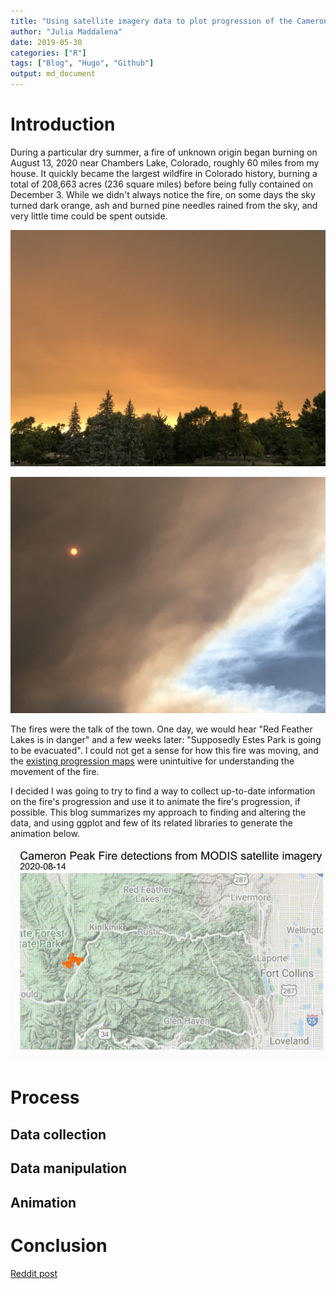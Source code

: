 ```yaml
---
title: "Using satellite imagery data to plot progression of the Cameron Peak fire"
author: "Julia Maddalena"
date: 2019-05-30
categories: ["R"]
tags: ["Blog", "Hugo", "Github"]
output: md_document
---
```


# Introduction

During a particular dry summer, a fire of unknown origin began burning on August 13, 2020 near Chambers Lake, Colorado, roughly 60 miles from my house. It quickly became the largest wildfire in Colorado history, burning a total of 208,663 acres (236 square miles) before being fully contained on December 3. While we didn't always notice the fire, on some days the sky turned dark orange, ash and burned pine needles rained from the sky, and very little time could be spent outside. 

![Orange sky #1](/images/fire_sky1.jpg)

![Orange sky #2](/images/fire_sky2.jpg)

The fires were the talk of the town. One day, we would hear "Red Feather Lakes is in danger" and a few weeks later: "Supposedly Estes Park is going to be evacuated". I could not get a sense for how this fire was moving, and the [existing progression maps](https://www.arcgis.com/apps/MapSeries/index.html?appid=821eb2bac47c48c69558075f21365f01) were unintuitive for understanding the movement of the fire. 

I decided I was going to try to find a way to collect up-to-date information on the fire's progression and use it to animate the fire's progression, if possible. This blog summarizes my approach to finding and altering the data, and using ggplot and few of its related libraries to generate the animation below.

![Cameron Peak fire animation](/images/fire_map.gif)

# Process

## Data collection


## Data manipulation


## Animation


# Conclusion 

[Reddit post](https://www.reddit.com/r/FortCollins/comments/je11hd/oc_progression_of_largest_wildfire_in_colorado/)





